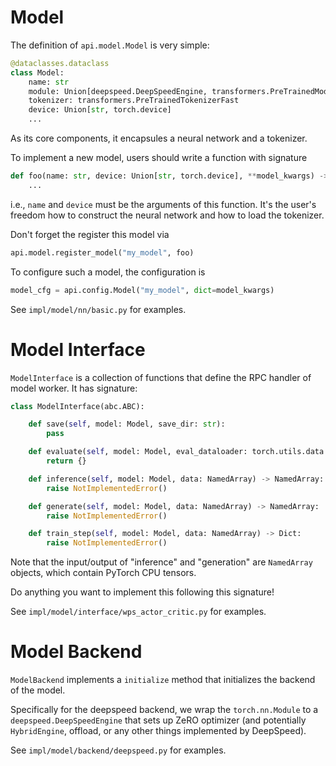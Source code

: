 # Model

The definition of `api.model.Model` is very simple:

```python
@dataclasses.dataclass
class Model:
    name: str
    module: Union[deepspeed.DeepSpeedEngine, transformers.PreTrainedModel, torch.nn.Module]
    tokenizer: transformers.PreTrainedTokenizerFast
    device: Union[str, torch.device]
    ...
```

As its core components, it encapsules a neural network and a tokenizer.

To implement a new model, users should write a function with signature

```python
def foo(name: str, device: Union[str, torch.device], **model_kwargs) -> api.model.Model:
    ...
```

i.e., `name` and `device` must be the arguments of this function. It's the user's freedom how to construct the neural network and how to load the tokenizer.

Don't forget the register this model via

```python
api.model.register_model("my_model", foo)
```


To configure such a model, the configuration is
```python
model_cfg = api.config.Model("my_model", dict=model_kwargs)
```

See `impl/model/nn/basic.py` for examples.

# Model Interface

`ModelInterface` is a collection of functions that define the RPC handler of model worker. It has signature:

```python
class ModelInterface(abc.ABC):

    def save(self, model: Model, save_dir: str):
        pass

    def evaluate(self, model: Model, eval_dataloader: torch.utils.data.DataLoader) -> Dict:
        return {}

    def inference(self, model: Model, data: NamedArray) -> NamedArray:
        raise NotImplementedError()

    def generate(self, model: Model, data: NamedArray) -> NamedArray:
        raise NotImplementedError()

    def train_step(self, model: Model, data: NamedArray) -> Dict:
        raise NotImplementedError()
```

Note that the input/output of "inference" and "generation" are `NamedArray` objects, which contain PyTorch CPU tensors.

Do anything you want to implement this following this signature! 

See `impl/model/interface/wps_actor_critic.py` for examples.

# Model Backend

`ModelBackend` implements a `initialize` method that initializes the backend of the model.

Specifically for the deepspeed backend, we wrap the `torch.nn.Module` to a `deepspeed.DeepSpeedEngine` that sets up ZeRO optimizer (and potentially `HybridEngine`, offload, or any other things implemented by DeepSpeed).

See `impl/model/backend/deepspeed.py` for examples.